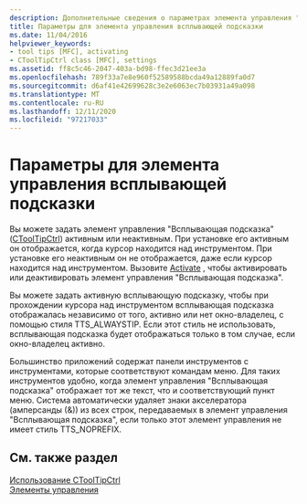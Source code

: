```yaml
---
description: Дополнительные сведения о параметрах элемента управления "Подсказка"
title: Параметры для элемента управления всплывающей подсказки
ms.date: 11/04/2016
helpviewer_keywords:
- tool tips [MFC], activating
- CToolTipCtrl class [MFC], settings
ms.assetid: ff8c5c46-2047-403a-bd98-ffec3d21ee3a
ms.openlocfilehash: 789f33a7e8e960f52589588bcda49a12889fa0d7
ms.sourcegitcommit: d6af41e42699628c3e2e6063ec7b03931a49a098
ms.translationtype: MT
ms.contentlocale: ru-RU
ms.lasthandoff: 12/11/2020
ms.locfileid: "97217033"
---
```

# <a name="settings-for-the-tool-tip-control"></a>Параметры для элемента управления всплывающей подсказки

Вы можете задать элемент управления "Всплывающая подсказка" ([CToolTipCtrl](../mfc/reference/ctooltipctrl-class.md)) активным или неактивным. При установке его активным он отображается, когда курсор находится над инструментом. При установке его неактивным он не отображается, даже если курсор находится над инструментом. Вызовите [Activate](../mfc/reference/ctooltipctrl-class.md#activate) , чтобы активировать или деактивировать элемент управления "Всплывающая подсказка".

Вы можете задать активную всплывающую подсказку, чтобы при прохождении курсора над инструментом всплывающая подсказка отображалась независимо от того, активно или нет окно-владелец, с помощью стиля TTS_ALWAYSTIP. Если этот стиль не использовать, всплывающая подсказка будет отображаться только в том случае, если окно-владелец активно.

Большинство приложений содержат панели инструментов с инструментами, которые соответствуют командам меню. Для таких инструментов удобно, когда элемент управления "Всплывающая подсказка" отображает тот же текст, что и соответствующий пункт меню. Система автоматически удаляет знаки акселератора (амперсанды (&)) из всех строк, передаваемых в элемент управления "Всплывающая подсказка", если только этот элемент управления не имеет стиль TTS_NOPREFIX.

## <a name="see-also"></a>См. также раздел

[Использование CToolTipCtrl](../mfc/using-ctooltipctrl.md)<br/>
[Элементы управления](../mfc/controls-mfc.md)
